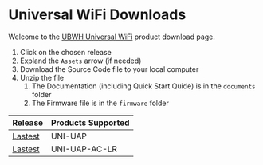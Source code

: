 # Universal WiFi Downloads

Welcome to the [UBWH Universal WiFi](https://ubwh.com.au/Universal-WiFi/) product download page. 

1. Click on the chosen release
1. Expland the `Assets` arrow (if needed)
1. Download the Source Code file to your local computer
1. Unzip the file
    1. The Documentation (including Quick Start Quide) is in the `documents` folder
    1. The Firmware file is in the `firmware` folder

| Release | Products Supported |
|:---------|:------------------|
|[Lastest](https://github.com/UBWH/Universal-WiFi/releases/latest)|UNI-UAP|
|[Lastest](https://github.com/UBWH/Universal-WiFi/releases/latest)|UNI-UAP-AC-LR|
